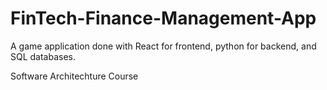 # FinTech-Finance-Management-App
A game application done with React for frontend, python for backend, and SQL databases.

Software Architechture Course

